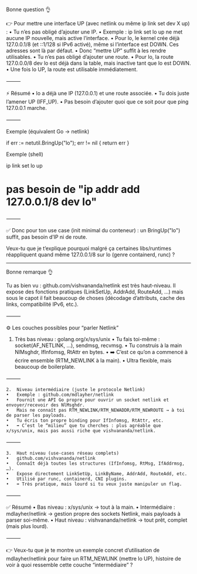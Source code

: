Bonne question 👌

👉 Pour mettre une interface UP (avec netlink ou même ip link set dev X up) :
•	Tu n’es pas obligé d’ajouter une IP.
•	Exemple : ip link set lo up ne met aucune IP nouvelle, mais active l’interface.
•	Pour lo, le kernel crée déjà 127.0.0.1/8 (et ::1/128 si IPv6 activé), même si l’interface est DOWN. Ces adresses sont là par défaut.
•	Donc “mettre UP” suffit à les rendre utilisables.
•	Tu n’es pas obligé d’ajouter une route.
•	Pour lo, la route 127.0.0.0/8 dev lo est déjà dans la table, mais inactive tant que lo est DOWN.
•	Une fois lo UP, la route est utilisable immédiatement.

⸻

⚡ Résumé
•	lo a déjà une IP (127.0.0.1) et une route associée.
•	Tu dois juste l’amener UP (IFF_UP).
•	Pas besoin d’ajouter quoi que ce soit pour que ping 127.0.0.1 marche.

⸻

Exemple (équivalent Go → netlink)

if err := netutil.BringUp("lo"); err != nil {
return err
}

Exemple (shell)

ip link set lo up
# pas besoin de "ip addr add 127.0.0.1/8 dev lo"


⸻

✅ Donc pour ton use case (init minimal du conteneur) : un BringUp("lo") suffit, pas besoin d’IP ni de route.

Veux-tu que je t’explique pourquoi malgré ça certaines libs/runtimes réappliquent quand même 127.0.0.1/8 sur lo (genre containerd, runc) ?

-----


Bonne remarque 👌

Tu as bien vu : github.com/vishvananda/netlink est très haut-niveau. Il expose des fonctions pratiques (LinkSetUp, AddrAdd, RouteAdd, …) mais sous le capot il fait beaucoup de choses (décodage d’attributs, cache des links, compatibilité IPv6, etc.).

⸻

⚙️ Les couches possibles pour “parler Netlink”
1.	Très bas niveau : golang.org/x/sys/unix
•	Tu fais toi-même : socket(AF_NETLINK, …), sendmsg, recvmsg.
•	Tu construis à la main NlMsghdr, IfInfomsg, RtAttr en bytes.
•	➡️ C’est ce qu’on a commencé à écrire ensemble (RTM_NEWLINK à la main).
•	Ultra flexible, mais beaucoup de boilerplate.

⸻

	2.	Niveau intermédiaire (juste le protocole Netlink)
	•	Exemple : github.com/mdlayher/netlink
	•	Fournit une API Go propre pour ouvrir un socket netlink et envoyer/recevoir des NlMsghdr.
	•	Mais ne connaît pas RTM_NEWLINK/RTM_NEWADDR/RTM_NEWROUTE → à toi de parser les payloads.
	•	Tu écris ton propre binding pour IfInfomsg, RtAttr, etc.
	•	➡️ C’est le “milieu” que tu cherches : plus agréable que x/sys/unix, mais pas aussi riche que vishvananda/netlink.

⸻

	3.	Haut niveau (use-cases réseau complets)
	•	github.com/vishvananda/netlink
	•	Connaît déjà toutes les structures (IfInfomsg, RtMsg, IfAddrmsg, …).
	•	Expose directement LinkSetUp, LinkByName, AddrAdd, RouteAdd, etc.
	•	Utilisé par runc, containerd, CNI plugins.
	•	➡️ Très pratique, mais lourd si tu veux juste manipuler un flag.

⸻

✅ Résumé
•	Bas niveau : x/sys/unix → tout à la main.
•	Intermédiaire : mdlayher/netlink → gestion propre des sockets Netlink, mais payloads à parser soi-même.
•	Haut niveau : vishvananda/netlink → tout prêt, complet (mais plus lourd).

⸻

👉 Veux-tu que je te montre un exemple concret d’utilisation de mdlayher/netlink pour faire un RTM_NEWLINK (mettre lo UP), histoire de voir à quoi ressemble cette couche “intermédiaire” ?
